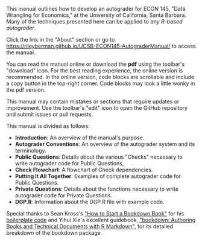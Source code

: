 This manual outlines how to develop an autograder for ECON 145, "Data Wrangling for Economics," at the University of California, Santa Barbara. Many of the techniques presented here can be applied to *any R-based autograder*.

Click the link in the "About" section or go to https://rileyberman.github.io/UCSB-ECON145-AutograderManual/ to access the manual. 

You can read the manual online or download the **pdf** using the toolbar's "download" icon. For the best reading experience, the online version is recommended. In the online version, code blocks are scrollable and include a copy button in the top-right corner. Code blocks may look a little wonky in the pdf version. 

This manual may contain mistakes or sections that require updates or improvement. Use the toolbar's "edit" icon to open the GitHub repository and submit issues or pull requests. 

This manual is divided as follows: 

- **Introduction**: An overview of the manual's purpose. 
- **Autograder Conventions**: An overview of the autograder system and its terminology. 
- **Public Questions**: Details about the various "Checks" necessary to write autograder code for Public Questions,
- **Check Flowchart**: A flowchart of Check dependencies. 
- **Putting It All Together**: Examples of complete autograder code for Public Questions.
- **Private Questions**: Details about the functions necessary to write autograder code for Private Questions. 
- **DGP.R**: Information about the DGP.R file with example code. 

Special thanks to Sean Kross's ["How to Start a Bookdown Book"](#https://seankross.com/2016/11/17/How-to-Start-a-Bookdown-Book.html) for his [boilerplate code](#https://github.com/seankross/bookdown-start) 
and Yihui Xie's excellent guidebook, ["bookdown: Authoring Books and Technical Documents with R Markdown"](#https://bookdown.org/yihui/bookdown/), for its detailed breakdown of the bookdown package.
